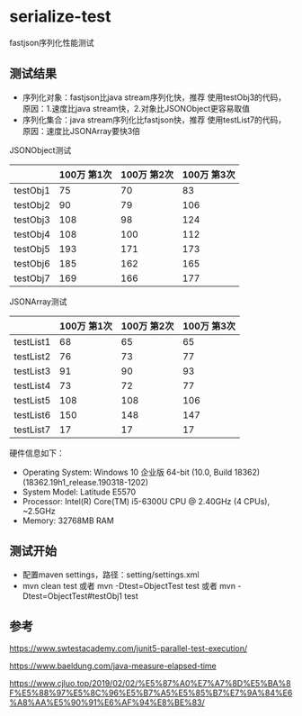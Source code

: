 # serialize-test

fastjson序列化性能测试

## 测试结果

+ 序列化对象：fastjson比java stream序列化快，推荐 使用testObj3的代码，原因：1.速度比java stream快，2.对象比JSONObject更容易取值
+ 序列化集合：java stream序列化比fastjson快，推荐 使用testList7的代码，原因：速度比JSONArray要快3倍

JSONObject测试

|  | 100万 第1次 | 100万 第2次 | 100万 第3次 |
| ---- | ---- |  ---- | ---- | 
| testObj1 | 75 | 70 | 83 |
| testObj2 | 90 | 79 | 106 |
| testObj3 | 108 | 98 | 124 |
| testObj4 | 108 | 100 | 112 |
| testObj5 | 193 | 171 | 173 |
| testObj6 | 185 | 162 | 165 |
| testObj7 | 169 | 166 | 177 |

JSONArray测试

|  | 100万 第1次 | 100万 第2次 | 100万 第3次 |
| ---- | ---- |  ---- | ---- | 
| testList1 | 68 | 65 | 65 |
| testList2 | 76 | 73 | 77 |
| testList3 | 91 | 90 | 93 |
| testList4 | 73 | 72 | 77 |
| testList5 | 108 | 108 | 106 |
| testList6 | 150 | 148 | 147 |
| testList7 | 17 | 17 | 17 |

硬件信息如下：

- Operating System: Windows 10 企业版 64-bit (10.0, Build 18362) (18362.19h1_release.190318-1202)
- System Model: Latitude E5570
- Processor: Intel(R) Core(TM) i5-6300U CPU @ 2.40GHz (4 CPUs), ~2.5GHz
- Memory: 32768MB RAM

## 测试开始

+ 配置maven settings，路径：setting/settings.xml
+ mvn clean test 或者 mvn -Dtest=ObjectTest test 或者 mvn -Dtest=ObjectTest#testObj1 test

## 参考

https://www.swtestacademy.com/junit5-parallel-test-execution/

https://www.baeldung.com/java-measure-elapsed-time

https://www.cjluo.top/2019/02/02/%E5%87%A0%E7%A7%8D%E5%BA%8F%E5%88%97%E5%8C%96%E5%B7%A5%E5%85%B7%E7%9A%84%E6%A8%AA%E5%90%91%E6%AF%94%E8%BE%83/